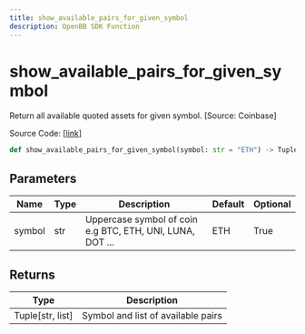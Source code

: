 ```yaml
---
title: show_available_pairs_for_given_symbol
description: OpenBB SDK Function
---
```


# show_available_pairs_for_given_symbol

Return all available quoted assets for given symbol. [Source: Coinbase]

Source Code: [[link](https://github.com/OpenBB-finance/OpenBBTerminal/tree/main/openbb_terminal/cryptocurrency/due_diligence/coinbase_model.py#L21)]

```python
def show_available_pairs_for_given_symbol(symbol: str = "ETH") -> Tuple[str, list]
```
## Parameters

| Name | Type | Description | Default | Optional |
| ---- | ---- | ----------- | ------- | -------- |
| symbol | str | Uppercase symbol of coin e.g BTC, ETH, UNI, LUNA, DOT ... | ETH | True |

## Returns

| Type | Description |
| ---- | ----------- |
| Tuple[str, list] | Symbol and list of available pairs |

